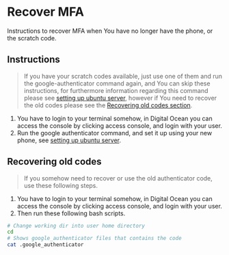 # Recover MFA
Instructions to recover MFA when You have no longer have the phone, or the scratch code.

## Instructions
> If you have your scratch codes available, just use one of them and run the google-authenticator command again, and  You can skip these instructions, for furthermore information regarding this command please see [setting up ubuntu server](../setting-up.md), however if You need to recover the old codes please see the [Recovering old codes section](#recoveringoldcodes).

1. You have to login to your terminal somehow, in Digital Ocean you can access the console by clicking access console, and login with your user.
2. Run the google authenticator command, and set it up using your new phone, see [setting up ubuntu server](../setting-up.md).

## <a name="recoveringoldcodes"></a> Recovering old codes
> If you  somehow need to recover or use the old authenticator code, use these following steps.
1. You have to login to your terminal somehow, in Digital Ocean you can access the console by clicking access console, and login with your user.
2. Then run these following bash scripts.
```zsh
# Change working dir into user home directory
cd
# Shows google_authenticator files that contains the code
cat .google_authenticator
```